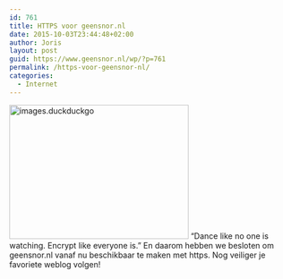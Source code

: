 ```yaml
---
id: 761
title: HTTPS voor geensnor.nl
date: 2015-10-03T23:44:48+02:00
author: Joris
layout: post
guid: https://www.geensnor.nl/wp/?p=761
permalink: /https-voor-geensnor-nl/
categories:
  - Internet
---
```

[<img class="size-full wp-image-760 alignleft" src="https://www.geensnor.nl/wp/wp-content/uploads/2015/10/images.duckduckgo.png" alt="images.duckduckgo" width="320" height="240" srcset="https://www.geensnor.nl/wp/wp-content/uploads/2015/10/images.duckduckgo.png 320w, https://www.geensnor.nl/wp/wp-content/uploads/2015/10/images.duckduckgo-300x225.png 300w" sizes="(max-width: 320px) 100vw, 320px" />](https://www.geensnor.nl/wp/wp-content/uploads/2015/10/images.duckduckgo.png) &#8220;Dance like no one is watching. Encrypt like everyone is.&#8221; En daarom hebben we besloten om geensnor.nl vanaf nu beschikbaar te maken met https. Nog veiliger je favoriete weblog volgen!